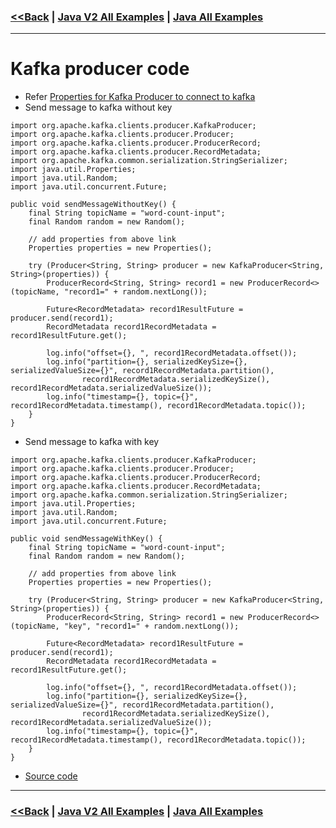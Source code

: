 ### [<<Back](../README.md) | [Java V2 All Examples](https://github.com/avinashbabudonthu/java/blob/master/java-v2/README.md) | [Java All Examples](https://github.com/avinashbabudonthu/java/blob/master/README.md)
------
# Kafka producer code
* Refer [Properties for Kafka Producer to connect to kafka](kafka-producer-properties.md)
* Send message to kafka without key
```
import org.apache.kafka.clients.producer.KafkaProducer;
import org.apache.kafka.clients.producer.Producer;
import org.apache.kafka.clients.producer.ProducerRecord;
import org.apache.kafka.clients.producer.RecordMetadata;
import org.apache.kafka.common.serialization.StringSerializer;
import java.util.Properties;
import java.util.Random;
import java.util.concurrent.Future;

public void sendMessageWithoutKey() {
	final String topicName = "word-count-input";
	final Random random = new Random();

	// add properties from above link
	Properties properties = new Properties();

	try (Producer<String, String> producer = new KafkaProducer<String, String>(properties)) {
		ProducerRecord<String, String> record1 = new ProducerRecord<>(topicName, "record1=" + random.nextLong());

		Future<RecordMetadata> record1ResultFuture = producer.send(record1);
		RecordMetadata record1RecordMetadata = record1ResultFuture.get();

		log.info("offset={}, ", record1RecordMetadata.offset());
		log.info("partition={}, serializedKeySize={}, serializedValueSize={}", record1RecordMetadata.partition(),
				record1RecordMetadata.serializedKeySize(), record1RecordMetadata.serializedValueSize());
		log.info("timestamp={}, topic={}", record1RecordMetadata.timestamp(), record1RecordMetadata.topic());
	}
}
```
* Send message to kafka with key
```
import org.apache.kafka.clients.producer.KafkaProducer;
import org.apache.kafka.clients.producer.Producer;
import org.apache.kafka.clients.producer.ProducerRecord;
import org.apache.kafka.clients.producer.RecordMetadata;
import org.apache.kafka.common.serialization.StringSerializer;
import java.util.Properties;
import java.util.Random;
import java.util.concurrent.Future;

public void sendMessageWithKey() {
	final String topicName = "word-count-input";
	final Random random = new Random();

	// add properties from above link
	Properties properties = new Properties();

	try (Producer<String, String> producer = new KafkaProducer<String, String>(properties)) {
		ProducerRecord<String, String> record1 = new ProducerRecord<>(topicName, "key", "record1=" + random.nextLong());

		Future<RecordMetadata> record1ResultFuture = producer.send(record1);
		RecordMetadata record1RecordMetadata = record1ResultFuture.get();

		log.info("offset={}, ", record1RecordMetadata.offset());
		log.info("partition={}, serializedKeySize={}, serializedValueSize={}", record1RecordMetadata.partition(),
				record1RecordMetadata.serializedKeySize(), record1RecordMetadata.serializedValueSize());
		log.info("timestamp={}, topic={}", record1RecordMetadata.timestamp(), record1RecordMetadata.topic());
	}
}
```
* [Source code](../kafka-example-001)
------
### [<<Back](../README.md) | [Java V2 All Examples](https://github.com/avinashbabudonthu/java/blob/master/java-v2/README.md) | [Java All Examples](https://github.com/avinashbabudonthu/java/blob/master/README.md)
